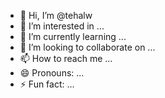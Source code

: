 - 👋 Hi, I’m @tehalw
- 👀 I’m interested in ...
- 🌱 I’m currently learning ...
- 💞️ I’m looking to collaborate on ...
- 📫 How to reach me ...
- 😄 Pronouns: ...
- ⚡ Fun fact: ...

<!---
tehalw/tehalw is a ✨ special ✨ repository because its `README.md` (this file) appears on your GitHub profile.
You can click the Preview link to take a look at your changes.
--->
